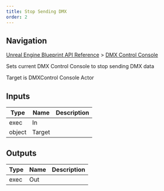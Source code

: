 ```yaml
---
title: Stop Sending DMX
order: 2
---
```

## Navigation

[Unreal Engine Blueprint API Reference](https://dev.epicgames.com/documentation/en-us/unreal-engine/BlueprintAPI) > [DMX Control Console](https://dev.epicgames.com/documentation/en-us/unreal-engine/BlueprintAPI/DMXControlConsole)

Sets current DMX Control Console to stop sending DMX data

Target is DMXControl Console Actor

## Inputs

| Type | Name | Description |
| --- | --- | --- |
| exec | In |  |
| object | Target |  |

## Outputs

| Type | Name | Description |
| --- | --- | --- |
| exec | Out |  |
